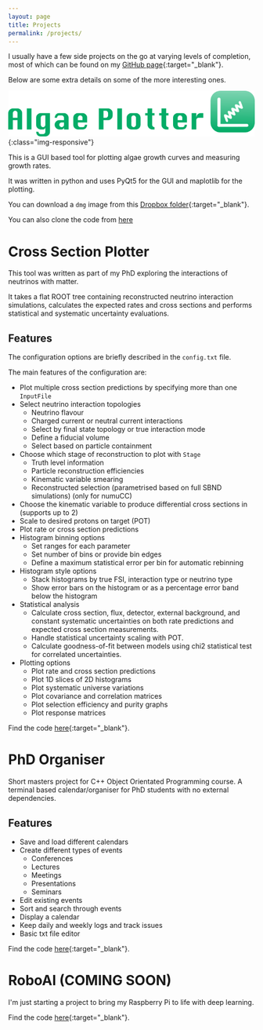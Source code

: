 ```yaml
---
layout: page
title: Projects
permalink: /projects/
---
```


I usually have a few side projects on the go at varying levels of completion, most of which can be found on my [GitHub page](https://github.com/tgrbrooks){:target="\_blank"}.

Below are some extra details on some of the more interesting ones.

![Algae Plotter](/assets/algae_logo.png){:class="img-responsive"}

This is a GUI based tool for plotting algae growth curves and measuring growth rates.

It was written in python and uses PyQt5 for the GUI and maplotlib for the plotting.

You can download a `dmg` image from this [Dropbox folder](https://www.dropbox.com/sh/pa48a3jmwdhks1o/AACyNKSP8AvDUff5IjPBasApa?dl=0){:target="\_blank"}.

You can also clone the code from [here](https://github.com/tgrbrooks/AlgaePlotter)

# Cross Section Plotter

This tool was written as part of my PhD exploring the interactions of neutrinos with matter.

It takes a flat ROOT tree containing reconstructed neutrino interaction simulations, calculates the expected rates and cross sections and performs statistical and systematic uncertainty evaluations.

## Features

The configuration options are briefly described in the `config.txt` file.

The main features of the configuration are:
* Plot multiple cross section predictions by specifying more than one `InputFile`
* Select neutrino interaction topologies
  * Neutrino flavour
  * Charged current or neutral current interactions
  * Select by final state topology or true interaction mode
  * Define a fiducial volume
  * Select based on particle containment
* Choose which stage of reconstruction to plot with `Stage`
  * Truth level information
  * Particle reconstruction efficiencies
  * Kinematic variable smearing
  * Reconstructed selection (parametrised based on full SBND simulations) (only for numuCC)
* Choose the kinematic variable to produce differential cross sections in (supports up to 2)
* Scale to desired protons on target (POT)
* Plot rate or cross section predictions
* Histogram binning options
  * Set ranges for each parameter
  * Set number of bins or provide bin edges
  * Define a maximum statistical error per bin for automatic rebinning
* Histogram style options
  * Stack histograms by true FSI, interaction type or neutrino type
  * Show error bars on the histogram or as a percentage error band below the histogram
* Statistical analysis
  * Calculate cross section, flux, detector, external background, and constant systematic uncertainties on both rate predictions and expected cross section measurements.
  * Handle statistical uncertainty scaling with POT.
  * Calculate goodness-of-fit between models using chi2 statistical test for correlated uncertainties.
* Plotting options
  * Plot rate and cross section predictions
  * Plot 1D slices of 2D histograms
  * Plot systematic universe variations
  * Plot covariance and correlation matrices
  * Plot selection efficiency and purity graphs
  * Plot response matrices

Find the code [here](https://github.com/tgrbrooks/AlgaePlotter){:target="\_blank"}.

# PhD Organiser

Short masters project for C++ Object Orientated Programming course.
A terminal based calendar/organiser for PhD students with no external dependencies.

## Features

* Save and load different calendars
* Create different types of events
  * Conferences
  * Lectures
  * Meetings
  * Presentations
  * Seminars
* Edit existing events
* Sort and search through events
* Display a calendar
* Keep daily and weekly logs and track issues
* Basic txt file editor

Find the code [here](https://github.com/tgrbrooks/PhDOrganiser){:target="\_blank"}.

# RoboAI (COMING SOON)

I'm just starting a project to bring my Raspberry Pi to life with deep learning.

Find the code [here](https://github.com/tgrbrooks/RoboAI){:target="\_blank"}.

<!--<div class="accordion" id="accordionProjects">
  <div class="card">
    <div class="card-header bg-dark" id="headingOne">
      <h6 class="mb-0 font-weight-bold">
        <a href="#" data-toggle="collapse" data-target="#collapseOne" aria-expanded="false" aria-controls="collapseOne" class="d-block position-relative text-white collapsible-link py-2">Algae Plotter</a>
      </h6>
    </div>

    <div id="collapseOne" class="collapse" aria-labelledby="headingOne" data-parent="#accordionProjects">
      <img class="card-img-top" src="/assets/algae_logo.png" alt="Card image cap"> 
      <div class="card-body">
        About.
      </div>
    </div>
  </div>
  <div class="card">
    <div class="card-header" id="headingTwo">
      <h2 class="mb-0">
        <button class="btn btn-link collapsed" type="button" data-toggle="collapse" data-target="#collapseTwo" aria-expanded="false" aria-controls="collapseTwo">
          Cross Section Plotter
        </button>
      </h2>
    </div>
    <div id="collapseTwo" class="collapse" aria-labelledby="headingTwo" data-parent="#accordionProjects">
      <div class="card-body">
        About.
      </div>
    </div>
  </div>
  <div class="card">
    <div class="card-header" id="headingThree">
      <h2 class="mb-0">
        <button class="btn btn-link collapsed" type="button" data-toggle="collapse" data-target="#collapseThree" aria-expanded="false" aria-controls="collapseThree">
          PhD Organiser
        </button>
      </h2>
    </div>
    <div id="collapseThree" class="collapse" aria-labelledby="headingThree" data-parent="#accordionProjects">
      <div class="card-body">
        About
      </div>
    </div>
  </div>
</div>-->
